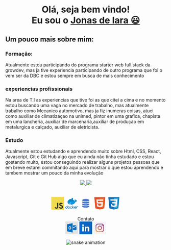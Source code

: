 <div>
  
  <h1 align="center">
   <br> Olá, seja bem vindo! <br> Eu sou o 
    <a href="https://www.linkedin.com/in/jonasdelara-/">Jonas de lara 😃️</a>
    
    
  </h1>
<div>
  <h2> Um pouco mais sobre mim:</h2>
  <h3>Formação:</h3>
  <p>Atualmente estou participando do programa starter web full stack da growdev, mas ja tive experiencia participando de outro programa que foi o vem ser da DBC e estou sempre em busca de mais conhecimento</p>
  <h3>experiencias profissionais</h3>
  <p> Na area de T.I as experiencias que tive foi as que citei a cima e no momento estou buscando uma vaga no mercado de trabalho, mas atualmente trabalho como Mecanico automotivo, mas ja fiz inumeras coisas, atuei como auxiliar de climatizaçao na unimed, pintor em uma grafica, chapista em uma lancheria, auxiliar de marcenaria,auxiliar de produçao em metalurgica e calçado, auxiliar de eletricista.</p>
  <h3>Estudo</h3>
  <p>Atualmente estou estudando e aprendendo muito sobre Html, CSS, React, Javascript, Git e Git Hub algo que eu ainda não tinha estudado e estou gostando muito, estou conseguindo realizar alguns projetos pessoas que em breve estarei commitando aqui para mostrar o que estou aprendendo e tambem mostrar um pouco da minha evolução  </p>
  
</div>

<div align="center">
  <a href="https://github.com/Jonasdelara">
    <img height="150em" src="https://github-readme-stats.vercel.app/api?username=Jonasdelara&count_private=true&include_all_commits=true&show_icons=true&theme=dracula&hide_border=false&show_owner=true"/>
    <img height="150em" src="https://github-readme-stats.vercel.app/api/top-langs/?username=Jonasdelara&theme=dracula&hide_border=false&&layout=compact"/>
  </a>
  <br>
</div>
<br>
<br>
<div align="center">
  <img alt="JS" title="JavaScript" width="40px" src="https://raw.githubusercontent.com/github/explore/master/topics/javascript/javascript.png">
  <img title="Docker" alt="Docker" width="40px" src="https://raw.githubusercontent.com/github/explore/master/topics/docker/docker.png">
  <img title="SQL" alt="SQL" width="40px" src="https://raw.githubusercontent.com/github/explore/master/topics/sql/sql.png">
  <img title="HTML5" alt="SQL" width="40px" src="https://raw.githubusercontent.com/devicons/devicon/master/icons/html5/html5-original.svg">
  <img title="CSS" alt="SQL" width="40px" src="https://raw.githubusercontent.com/devicons/devicon/master/icons/css3/css3-original.svg">
  
</div>

<div align="center">
  <br> Contato <br> 
  <a href="mailto:jonasdelara_@hotmail.com"><img src="https://github.com/Jonasdelara/Jonasdelara/blob/main/assetis/hotmail.png" target="_blank"></a>
  <a href="https://www.linkedin.com/in/jonasdelara-/" target="_blank"><img src="https://github.com/Jonasdelara/Jonasdelara/blob/main/assetis/linkedin.png" target="_blank"></a> 
  <a href="https://www.instagram.com/jonasdelara_/" target="_blank"><img src="https://github.com/Jonasdelara/Jonasdelara/blob/main/assetis/instagram.jpg" target="_blank"></a>
</div>

<div align="center">
  
![snake animation](https://github.com/<Jonasdelara>/<Jonasdelara>/blob/output/github-contribution-grid-snake2.svg)
  
